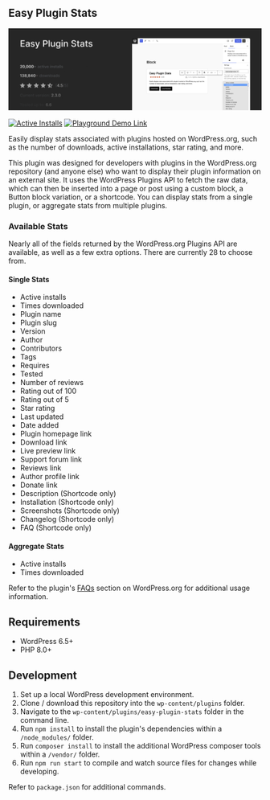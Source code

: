 ## Easy Plugin Stats

![Easy Plugin Stats](https://github.com/ndiego/easy-plugin-stats/blob/main/_wordpress-org/banner-1544x500.png)

[![Active Installs](https://img.shields.io/wordpress/plugin/installs/easy-plugin-stats?logo=wordpress&logoColor=%23fff&label=Active%20Installs&labelColor=%23262626&color=%23262626)](https://wordpress.org/plugins/easy-plugin-stats/) [![Playground Demo Link](https://img.shields.io/wordpress/plugin/v/easy-plugin-stats?logo=wordpress&logoColor=%23fff&label=Playground%20Demo&labelColor=%233858e9&color=%233858e9)](https://playground.wordpress.net/?blueprint-url=https://raw.githubusercontent.com/ndiego/easy-plugin-stats/main/_playground/blueprint-github.json)

Easily display stats associated with plugins hosted on WordPress.org, such as the number of downloads, active installations, star rating, and more.

This plugin was designed for developers with plugins in the WordPress.org repository (and anyone else) who want to display their plugin information on an external site. It uses the WordPress Plugins API to fetch the raw data, which can then be inserted into a page or post using a custom block, a Button block variation, or a shortcode. You can display stats from a single plugin, or aggregate stats from multiple plugins.

### Available Stats

Nearly all of the fields returned by the WordPress.org Plugins API are available, as well as a few extra options. There are currently 28 to choose from.

#### Single Stats

* Active installs
* Times downloaded
* Plugin name
* Plugin slug
* Version
* Author
* Contributors
* Tags
* Requires
* Tested
* Number of reviews
* Rating out of 100
* Rating out of 5
* Star rating
* Last updated
* Date added
* Plugin homepage link
* Download link
* Live preview link
* Support forum link
* Reviews link
* Author profile link
* Donate link
* Description (Shortcode only)
* Installation (Shortcode only)
* Screenshots (Shortcode only)
* Changelog (Shortcode only)
* FAQ (Shortcode only)

#### Aggregate Stats

* Active installs
* Times downloaded

Refer to the plugin's [FAQs](https://wordpress.org/plugins/easy-plugin-stats/#faq) section on WordPress.org for additional usage information. 

## Requirements

- WordPress 6.5+
- PHP 8.0+

## Development

1. Set up a local WordPress development environment.
2. Clone / download this repository into the `wp-content/plugins` folder.
3. Navigate to the `wp-content/plugins/easy-plugin-stats` folder in the command line.
4. Run `npm install` to install the plugin's dependencies within a `/node_modules/` folder.
5. Run `composer install` to install the additional WordPress composer tools within a `/vendor/` folder.
6. Run `npm run start` to compile and watch source files for changes while developing.

Refer to `package.json` for additional commands.

